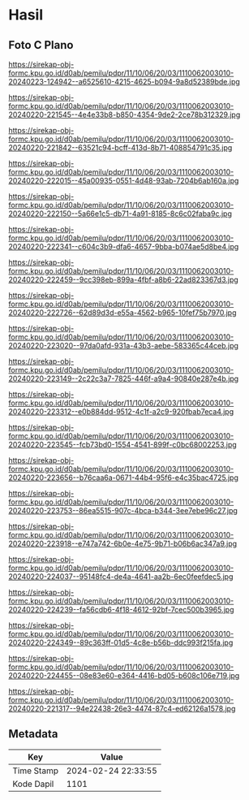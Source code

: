 # Hasil

## Foto C Plano

https://sirekap-obj-formc.kpu.go.id/d0ab/pemilu/pdpr/11/10/06/20/03/1110062003010-20240223-124942--a6525610-4215-4625-b094-9a8d52389bde.jpg

https://sirekap-obj-formc.kpu.go.id/d0ab/pemilu/pdpr/11/10/06/20/03/1110062003010-20240220-221545--4e4e33b8-b850-4354-9de2-2ce78b312329.jpg

https://sirekap-obj-formc.kpu.go.id/d0ab/pemilu/pdpr/11/10/06/20/03/1110062003010-20240220-221842--63521c94-bcff-413d-8b71-408854791c35.jpg

https://sirekap-obj-formc.kpu.go.id/d0ab/pemilu/pdpr/11/10/06/20/03/1110062003010-20240220-222015--45a00935-0551-4d48-93ab-7204b6ab160a.jpg

https://sirekap-obj-formc.kpu.go.id/d0ab/pemilu/pdpr/11/10/06/20/03/1110062003010-20240220-222150--5a66e1c5-db71-4a91-8185-8c6c02faba9c.jpg

https://sirekap-obj-formc.kpu.go.id/d0ab/pemilu/pdpr/11/10/06/20/03/1110062003010-20240220-222341--c604c3b9-dfa6-4657-9bba-b074ae5d8be4.jpg

https://sirekap-obj-formc.kpu.go.id/d0ab/pemilu/pdpr/11/10/06/20/03/1110062003010-20240220-222459--9cc398eb-899a-4fbf-a8b6-22ad823367d3.jpg

https://sirekap-obj-formc.kpu.go.id/d0ab/pemilu/pdpr/11/10/06/20/03/1110062003010-20240220-222726--62d89d3d-e55a-4562-b965-10fef75b7970.jpg

https://sirekap-obj-formc.kpu.go.id/d0ab/pemilu/pdpr/11/10/06/20/03/1110062003010-20240220-223020--97da0afd-931a-43b3-aebe-583365c44ceb.jpg

https://sirekap-obj-formc.kpu.go.id/d0ab/pemilu/pdpr/11/10/06/20/03/1110062003010-20240220-223149--2c22c3a7-7825-446f-a9a4-90840e287e4b.jpg

https://sirekap-obj-formc.kpu.go.id/d0ab/pemilu/pdpr/11/10/06/20/03/1110062003010-20240220-223312--e0b884dd-9512-4c1f-a2c9-920fbab7eca4.jpg

https://sirekap-obj-formc.kpu.go.id/d0ab/pemilu/pdpr/11/10/06/20/03/1110062003010-20240220-223545--fcb73bd0-1554-4541-899f-c0bc68002253.jpg

https://sirekap-obj-formc.kpu.go.id/d0ab/pemilu/pdpr/11/10/06/20/03/1110062003010-20240220-223656--b76caa6a-0671-44b4-95f6-e4c35bac4725.jpg

https://sirekap-obj-formc.kpu.go.id/d0ab/pemilu/pdpr/11/10/06/20/03/1110062003010-20240220-223753--86ea5515-907c-4bca-b344-3ee7ebe96c27.jpg

https://sirekap-obj-formc.kpu.go.id/d0ab/pemilu/pdpr/11/10/06/20/03/1110062003010-20240220-223918--e747a742-6b0e-4e75-9b71-b06b6ac347a9.jpg

https://sirekap-obj-formc.kpu.go.id/d0ab/pemilu/pdpr/11/10/06/20/03/1110062003010-20240220-224037--95148fc4-de4a-4641-aa2b-6ec0feefdec5.jpg

https://sirekap-obj-formc.kpu.go.id/d0ab/pemilu/pdpr/11/10/06/20/03/1110062003010-20240220-224239--fa56cdb6-4f18-4612-92bf-7cec500b3965.jpg

https://sirekap-obj-formc.kpu.go.id/d0ab/pemilu/pdpr/11/10/06/20/03/1110062003010-20240220-224349--89c363ff-01d5-4c8e-b56b-ddc993f215fa.jpg

https://sirekap-obj-formc.kpu.go.id/d0ab/pemilu/pdpr/11/10/06/20/03/1110062003010-20240220-224455--08e83e60-e364-4416-bd05-b608c106e719.jpg

https://sirekap-obj-formc.kpu.go.id/d0ab/pemilu/pdpr/11/10/06/20/03/1110062003010-20240220-221317--94e22438-26e3-4474-87c4-ed62126a1578.jpg


## Metadata

| Key        | Value               |
| ---------- | ------------------- |
| Time Stamp | 2024-02-24 22:33:55 |
| Kode Dapil | 1101                |



